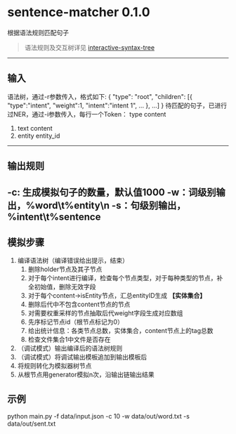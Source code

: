 # sentence-matcher 0.1.0
根据语法规则匹配句子
> 语法规则及交互树详见 [interactive-syntax-tree](https://wzyjerry.github.io/interactive-syntax-tree/)
---
## 输入
语法树，通过-r参数传入，格式如下:
{
    "type": "root",
    "children": [{
        "type":"intent",
        "weight":1,
        "intent":"intent 1",
        ...
    },
    ...]
}
待匹配的句子，已进行过NER，通过-i参数传入，每行一个Token：
type    content
1. text content
2. entity entity_id
---
## 输出规则
-c: 生成模拟句子的数量，默认值1000
-w：词级别输出，%word\t%entity\n
-s：句级别输出，%intent\t%sentence
---
## 模拟步骤
1. 编译语法树（编译错误给出提示，结束）
    1. 删除holder节点及其子节点
    2. 对于每个intent进行编译，检查每个节点类型，对于每种类型的节点，补全初始值，删除无效字段
    3. 对于每个content->isEntity节点，汇总entityID生成 **【实体集合】**
    4. 删除后代中不包含content节点的节点
    5. 对需要权重采样的节点抽取后代weight字段生成对应数组
    6. 先序标记节点id（根节点标记为0）
    7. 给出统计信息：各类节点总数，实体集合，content节点上的tag总数
    8. 检查文件集合1中文件是否存在
2. （调试模式）输出编译后的语法树规则
3. （调试模式）将调试输出模板追加到输出模板后
3. 将规则转化为模拟器树节点
4. 从根节点用generator模拟n次，沿输出链输出结果

## 示例
python main.py -f data/input.json -c 10 -w data/out/word.txt -s data/out/sent.txt